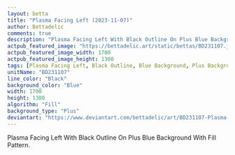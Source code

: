 ```yaml
---
layout: betta
title: "Plasma Facing Left (2023-11-07)"
author: Bettadelic
comments: true
description: "Plasma Facing Left With Black Outline On Plus Blue Background With Fill Pattern."
actpub_featured_image: "https://bettadelic.art/static/bettas/BD231107.jpg"
actpub_featured_image_width: 1700
actpub_featured_image_height: 1300
tags: [Plasma Facing Left, Black Outline, Blue Background, Plus Background Pattern, Fill Pattern, November 2023]
unitName: "BD231107"
line_color: "Black"
background_color: "Blue"
width: 1700
height: 1300
algorithm: "Fill"
background_type: "Plus"
deviantart: "https://www.deviantart.com/bettadelic/art/BD231107-Plasma-Facing-Left-2023-11-07-993052079"
---
```


Plasma Facing Left With Black Outline On Plus Blue Background With Fill Pattern.
